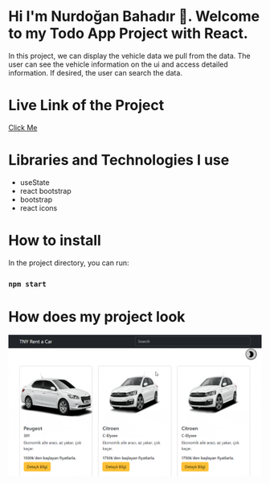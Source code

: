 # Hi I'm Nurdoğan Bahadır 👋. Welcome to my Todo App Project with React.

In this project, we can display the vehicle data we pull from the data. The user can see the vehicle information on the ui and access detailed information. If desired, the user can search the data.

# Live Link of the Project

[Click Me](https://rent-a-car-nurdoganbahadir.netlify.app)

# Libraries and Technologies I use

- useState
- react bootstrap
- bootstrap
- react icons


# How to install

In the project directory, you can run:

### `npm start`







# How does my project look

![TNY Rent a Car](./rent-a-car.gif)

